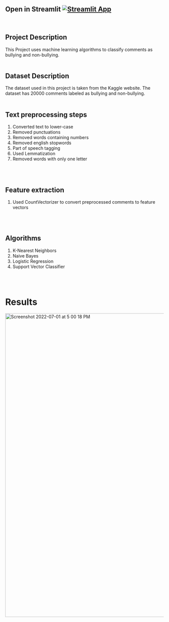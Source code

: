 ## Open in Streamlit [![Streamlit App](https://static.streamlit.io/badges/streamlit_badge_black_white.svg)](https://adwait1291-cyber-bullying-detection-using-ml-algori-main-ml7c1z.streamlitapp.com/)
</br>

## Project Description
This Project uses machine learning algorithms to classify comments as bullying and non-bullying.
</br>
</br>

## Dataset Description
The dataset used in this project is taken from the Kaggle website. The dataset has 20000 comments labeled as bullying and non-bullying. 
</br>
</br>

## Text preprocessing steps 
1. Converted text to lower-case
2. Removed punctuations
3. Removed words containing numbers
4. Removed english stopwords
5. Part of speech tagging
6. Used Lemmatization
7. Removed words with only one letter
</br>
</br>

## Feature extraction
1. Used CountVectorizer to convert preprocessed comments to feature vectors
</br>
</br>

## Algorithms
1. K-Nearest Neighbors
2. Naive Bayes
3. Logistic Regression
4. Support Vector Classifier
</br>
</br>

# Results
<img width="964" alt="Screenshot 2022-07-01 at 5 00 18 PM" src="https://user-images.githubusercontent.com/76807214/176891417-1f1c12ee-c35a-45c7-88fb-5221a6dc596f.png">
</br>
</br>

